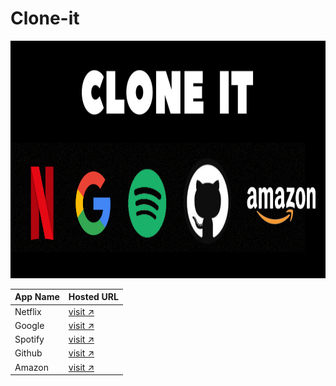 # Clone-it
<html>
  <body>
     <img src="https://github.com/siddhi-more-07/Clone/blob/main/Banner.png?raw=true" alt="banner" height="380px" width="950px">
  </body>
</html>
   



| App Name  | Hosted URL                                                                     |
| --------- | -------------------------------------------------------------                  |
| Netflix   | [visit ↗](https://preeminent-cajeta-f72d71.netlify.app/)                       |
| Google    | [visit ↗](https://glittery-malabi-59007e.netlify.app/)                         |
| Spotify   | [visit ↗](https://spotify-clonning.netlify.app/)                               |
| Github    | [visit ↗](https://joyful-empanada-5dd9d7.netlify.app/)                                                                    |
| Amazon    | [visit ↗](https://665adf37497f3a24ceaaf8cb--serene-biscuit-af78c0.netlify.app/)|

